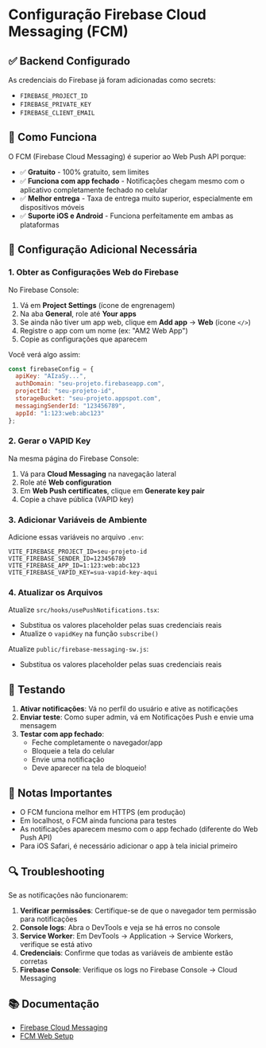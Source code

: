 # Configuração Firebase Cloud Messaging (FCM)

## ✅ Backend Configurado

As credenciais do Firebase já foram adicionadas como secrets:
- `FIREBASE_PROJECT_ID`
- `FIREBASE_PRIVATE_KEY`
- `FIREBASE_CLIENT_EMAIL`

## 📱 Como Funciona

O FCM (Firebase Cloud Messaging) é superior ao Web Push API porque:
- ✅ **Gratuito** - 100% gratuito, sem limites
- ✅ **Funciona com app fechado** - Notificações chegam mesmo com o aplicativo completamente fechado no celular
- ✅ **Melhor entrega** - Taxa de entrega muito superior, especialmente em dispositivos móveis
- ✅ **Suporte iOS e Android** - Funciona perfeitamente em ambas as plataformas

## 🔧 Configuração Adicional Necessária

### 1. Obter as Configurações Web do Firebase

No Firebase Console:
1. Vá em **Project Settings** (ícone de engrenagem)
2. Na aba **General**, role até **Your apps**
3. Se ainda não tiver um app web, clique em **Add app** → **Web** (ícone `</>`)
4. Registre o app com um nome (ex: "AM2 Web App")
5. Copie as configurações que aparecem

Você verá algo assim:
```javascript
const firebaseConfig = {
  apiKey: "AIzaSy...",
  authDomain: "seu-projeto.firebaseapp.com",
  projectId: "seu-projeto-id",
  storageBucket: "seu-projeto.appspot.com",
  messagingSenderId: "123456789",
  appId: "1:123:web:abc123"
};
```

### 2. Gerar o VAPID Key

Na mesma página do Firebase Console:
1. Vá para **Cloud Messaging** na navegação lateral
2. Role até **Web configuration**
3. Em **Web Push certificates**, clique em **Generate key pair**
4. Copie a chave pública (VAPID key)

### 3. Adicionar Variáveis de Ambiente

Adicione essas variáveis no arquivo `.env`:

```env
VITE_FIREBASE_PROJECT_ID=seu-projeto-id
VITE_FIREBASE_SENDER_ID=123456789
VITE_FIREBASE_APP_ID=1:123:web:abc123
VITE_FIREBASE_VAPID_KEY=sua-vapid-key-aqui
```

### 4. Atualizar os Arquivos

Atualize `src/hooks/usePushNotifications.tsx`:
- Substitua os valores placeholder pelas suas credenciais reais
- Atualize o `vapidKey` na função `subscribe()`

Atualize `public/firebase-messaging-sw.js`:
- Substitua os valores placeholder pelas suas credenciais reais

## 🧪 Testando

1. **Ativar notificações**: Vá no perfil do usuário e ative as notificações
2. **Enviar teste**: Como super admin, vá em Notificações Push e envie uma mensagem
3. **Testar com app fechado**: 
   - Feche completamente o navegador/app
   - Bloqueie a tela do celular
   - Envie uma notificação
   - Deve aparecer na tela de bloqueio!

## 📝 Notas Importantes

- O FCM funciona melhor em HTTPS (em produção)
- Em localhost, o FCM ainda funciona para testes
- As notificações aparecem mesmo com o app fechado (diferente do Web Push API)
- Para iOS Safari, é necessário adicionar o app à tela inicial primeiro

## 🔍 Troubleshooting

Se as notificações não funcionarem:

1. **Verificar permissões**: Certifique-se de que o navegador tem permissão para notificações
2. **Console logs**: Abra o DevTools e veja se há erros no console
3. **Service Worker**: Em DevTools → Application → Service Workers, verifique se está ativo
4. **Credenciais**: Confirme que todas as variáveis de ambiente estão corretas
5. **Firebase Console**: Verifique os logs no Firebase Console → Cloud Messaging

## 📚 Documentação

- [Firebase Cloud Messaging](https://firebase.google.com/docs/cloud-messaging)
- [FCM Web Setup](https://firebase.google.com/docs/cloud-messaging/js/client)
